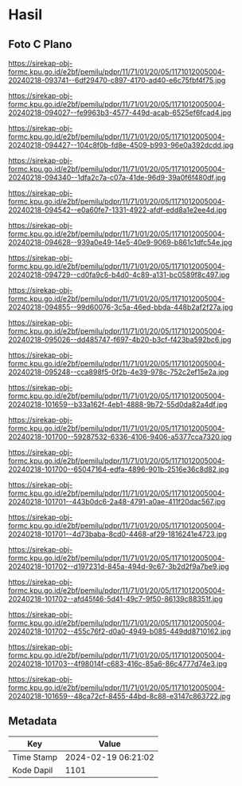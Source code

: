 # Hasil

## Foto C Plano

https://sirekap-obj-formc.kpu.go.id/e2bf/pemilu/pdpr/11/71/01/20/05/1171012005004-20240218-093741--6df29470-c897-4170-ad40-e6c75fbf4f75.jpg

https://sirekap-obj-formc.kpu.go.id/e2bf/pemilu/pdpr/11/71/01/20/05/1171012005004-20240218-094027--fe9963b3-4577-449d-acab-6525ef6fcad4.jpg

https://sirekap-obj-formc.kpu.go.id/e2bf/pemilu/pdpr/11/71/01/20/05/1171012005004-20240218-094427--104c8f0b-fd8e-4509-b993-96e0a392dcdd.jpg

https://sirekap-obj-formc.kpu.go.id/e2bf/pemilu/pdpr/11/71/01/20/05/1171012005004-20240218-094340--1dfa2c7a-c07a-41de-96d9-39a0f6f480df.jpg

https://sirekap-obj-formc.kpu.go.id/e2bf/pemilu/pdpr/11/71/01/20/05/1171012005004-20240218-094542--e0a60fe7-1331-4922-afdf-edd8a1e2ee4d.jpg

https://sirekap-obj-formc.kpu.go.id/e2bf/pemilu/pdpr/11/71/01/20/05/1171012005004-20240218-094628--939a0e49-14e5-40e9-9069-b861c1dfc54e.jpg

https://sirekap-obj-formc.kpu.go.id/e2bf/pemilu/pdpr/11/71/01/20/05/1171012005004-20240218-094729--cd0fa9c6-b4d0-4c89-a131-bc0589f8c497.jpg

https://sirekap-obj-formc.kpu.go.id/e2bf/pemilu/pdpr/11/71/01/20/05/1171012005004-20240218-094855--99d60076-3c5a-46ed-bbda-448b2af2f27a.jpg

https://sirekap-obj-formc.kpu.go.id/e2bf/pemilu/pdpr/11/71/01/20/05/1171012005004-20240218-095026--dd485747-f697-4b20-b3cf-f423ba592bc6.jpg

https://sirekap-obj-formc.kpu.go.id/e2bf/pemilu/pdpr/11/71/01/20/05/1171012005004-20240218-095248--cca898f5-0f2b-4e39-978c-752c2ef15e2a.jpg

https://sirekap-obj-formc.kpu.go.id/e2bf/pemilu/pdpr/11/71/01/20/05/1171012005004-20240218-101659--b33a162f-4eb1-4888-9b72-55d0da82a4df.jpg

https://sirekap-obj-formc.kpu.go.id/e2bf/pemilu/pdpr/11/71/01/20/05/1171012005004-20240218-101700--59287532-6336-4106-9406-a5377cca7320.jpg

https://sirekap-obj-formc.kpu.go.id/e2bf/pemilu/pdpr/11/71/01/20/05/1171012005004-20240218-101700--65047164-edfa-4896-901b-2516e36c8d82.jpg

https://sirekap-obj-formc.kpu.go.id/e2bf/pemilu/pdpr/11/71/01/20/05/1171012005004-20240218-101701--443b0dc6-2a48-4791-a0ae-411f20dac567.jpg

https://sirekap-obj-formc.kpu.go.id/e2bf/pemilu/pdpr/11/71/01/20/05/1171012005004-20240218-101701--4d73baba-8cd0-4468-af29-1816241e4723.jpg

https://sirekap-obj-formc.kpu.go.id/e2bf/pemilu/pdpr/11/71/01/20/05/1171012005004-20240218-101702--d197231d-845a-494d-9c67-3b2d2f9a7be9.jpg

https://sirekap-obj-formc.kpu.go.id/e2bf/pemilu/pdpr/11/71/01/20/05/1171012005004-20240218-101702--afd45f46-5d41-49c7-9f50-86139c88351f.jpg

https://sirekap-obj-formc.kpu.go.id/e2bf/pemilu/pdpr/11/71/01/20/05/1171012005004-20240218-101702--455c76f2-d0a0-4949-b085-449dd8710162.jpg

https://sirekap-obj-formc.kpu.go.id/e2bf/pemilu/pdpr/11/71/01/20/05/1171012005004-20240218-101703--4f98014f-c683-416c-85a6-86c4777d74e3.jpg

https://sirekap-obj-formc.kpu.go.id/e2bf/pemilu/pdpr/11/71/01/20/05/1171012005004-20240218-101659--48ca72cf-8455-44bd-8c88-e3147c863722.jpg


## Metadata

| Key        | Value               |
| ---------- | ------------------- |
| Time Stamp | 2024-02-19 06:21:02 |
| Kode Dapil | 1101                |



